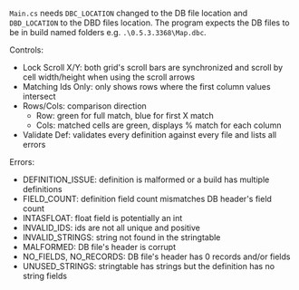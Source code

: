 `Main.cs` needs `DBC_LOCATION` changed to the DB file location and `DBD_LOCATION` to the DBD files location.
The program expects the DB files to be in build named folders e.g. `.\0.5.3.3368\Map.dbc`.

Controls:
- Lock Scroll X/Y: both grid's scroll bars are synchronized and scroll by cell width/height when using the scroll arrows
- Matching Ids Only: only shows rows where the first column values intersect
- Rows/Cols: comparison direction
  - Row: green for full match, blue for first X match
  - Cols: matched cells are green, displays % match for each column
- Validate Def: validates every definition against every file and lists all errors

Errors:
- DEFINITION_ISSUE: definition is malformed or a build has multiple definitions
- FIELD_COUNT: definition field count mismatches DB header's field count
- INTASFLOAT: float field is potentially an int
- INVALID_IDS: ids are not all unique and positive
- INVALID_STRINGS: string not found in the stringtable
- MALFORMED: DB file's header is corrupt
- NO_FIELDS, NO_RECORDS: DB file's header has 0 records and/or fields
- UNUSED_STRINGS: stringtable has strings but the definition has no string fields

